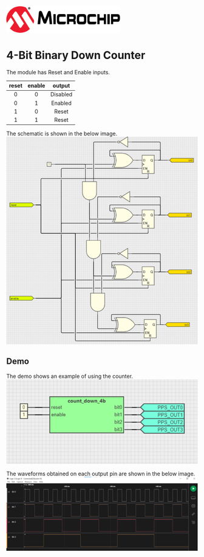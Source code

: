 <!-- Please do not change this html logo with link -->

<a href="https://www.microchip.com" rel="nofollow"><img src="images/microchip.png" alt="MCHP" width="300"/></a>

# 4-Bit Binary Down Counter

The module has Reset and Enable inputs. 

| **reset** | **enable** | **output** |
|:---------:|:----------:|:----------:|
|     0     |      0     |  Disabled  |
|     0     |      1     |   Enabled  |
|     1     |      0     |    Reset   |
|     1     |      1     |    Reset   |

The schematic is shown in the below image.
<br><img src="images/binary_down_counter_4bit.png" width="600">

## Demo

The demo shows an example of using the counter.
<br><img src="images/binary_down_counter_4bit_demo.png" width="600">

 The waveforms obtained on each output pin are shown in the below image.
<br><img src="images/binary_down_counter_4bit_waveforms.png" width="600">